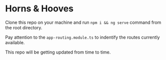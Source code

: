 # Horns & Hooves

Clone this repo on your machine and run `npm i && ng serve` command from the root directory.

Pay attention to the `app-routing.module.ts` to indentify the routes currently available.

This repo will be getting updated from time to time.
